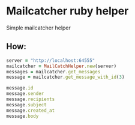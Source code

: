 # Mailcatcher ruby helper
Simple mailcatcher helper

## How:
```ruby
server = "http://localhost:64555"
mailcatcher = MailCatchHelper.new(server)
messages = mailcatcher.get_messages
message = mailcatcher.get_message_with_id(3)

message.id
message.sender
message.recipients
message.subject
message.created_at
message.body
```
